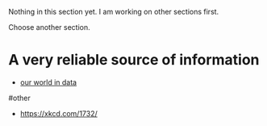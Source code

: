Nothing in this section yet.
I am working on other sections first.

Choose another section.

# A very reliable source of information
* [our world in data](https://ourworldindata.org)

#other
* https://xkcd.com/1732/
